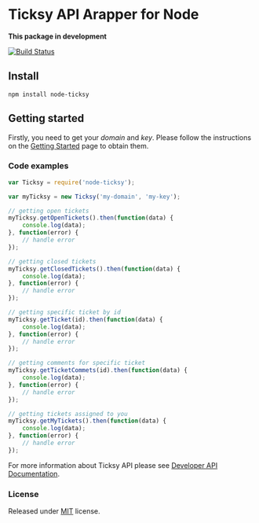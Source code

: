 # Ticksy API Arapper for Node

**This package in development**

[![Build Status](https://api.travis-ci.org/nurtrom/node-ticksy.png?branch=master)](https://travis-ci.org/nurtrom/node-ticksy/)

## Install
```
npm install node-ticksy
```

## Getting started
Firstly, you need to get your _domain_ and _key_.
Please follow the instructions on the [Getting Started](https://ticksy.com/api/getting-started/) page to obtain them.

### Code examples
```javascript
var Ticksy = require('node-ticksy');

var myTicksy = new Ticksy('my-domain', 'my-key');

// getting open tickets
myTicksy.getOpenTickets().then(function(data) {
    console.log(data);
}, function(error) {
    // handle error
});

// getting closed tickets
myTicksy.getClosedTickets().then(function(data) {
    console.log(data);
}, function(error) {
    // handle error
});

// getting specific ticket by id
myTicksy.getTicket(id).then(function(data) {
    console.log(data);
}, function(error) {
    // handle error
});

// getting comments for specific ticket
myTicksy.getTicketCommets(id).then(function(data) {
    console.log(data);
}, function(error) {
    // handle error
});

// getting tickets assigned to you
myTicksy.getMyTickets().then(function(data) {
    console.log(data);
}, function(error) {
    // handle error
});
```

For more information about Ticksy API please see [Developer API Documentation](https://ticksy.com/api/).

### License
Released under [MIT](https://github.com/nurtrom/node-ticksy/blob/master/LICENSE) license.